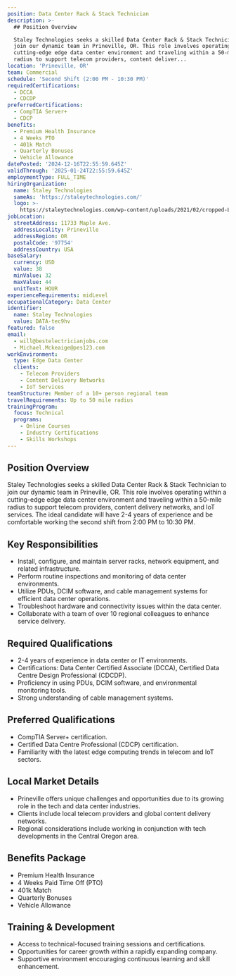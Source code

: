 ```yaml
---
position: Data Center Rack & Stack Technician
description: >-
  ## Position Overview

  Staley Technologies seeks a skilled Data Center Rack & Stack Technician to
  join our dynamic team in Prineville, OR. This role involves operating within a
  cutting-edge edge data center environment and traveling within a 50-mile
  radius to support telecom providers, content deliver...
location: 'Prineville, OR'
team: Commercial
schedule: 'Second Shift (2:00 PM - 10:30 PM)'
requiredCertifications:
  - DCCA
  - CDCDP
preferredCertifications:
  - CompTIA Server+
  - CDCP
benefits:
  - Premium Health Insurance
  - 4 Weeks PTO
  - 401k Match
  - Quarterly Bonuses
  - Vehicle Allowance
datePosted: '2024-12-16T22:55:59.645Z'
validThrough: '2025-01-24T22:55:59.645Z'
employmentType: FULL_TIME
hiringOrganization:
  name: Staley Technologies
  sameAs: 'https://staleytechnologies.com/'
  logo: >-
    https://staleytechnologies.com/wp-content/uploads/2021/02/cropped-Logo_StaleyTechnologies.png
jobLocation:
  streetAddress: 11733 Maple Ave.
  addressLocality: Prineville
  addressRegion: OR
  postalCode: '97754'
  addressCountry: USA
baseSalary:
  currency: USD
  value: 38
  minValue: 32
  maxValue: 44
  unitText: HOUR
experienceRequirements: midLevel
occupationalCategory: Data Center
identifier:
  name: Staley Technologies
  value: DATA-tec9hv
featured: false
email:
  - will@bestelectricianjobs.com
  - Michael.Mckeaige@pes123.com
workEnvironment:
  type: Edge Data Center
  clients:
    - Telecom Providers
    - Content Delivery Networks
    - IoT Services
teamStructure: Member of a 10+ person regional team
travelRequirements: Up to 50 mile radius
trainingProgram:
  focus: Technical
  programs:
    - Online Courses
    - Industry Certifications
    - Skills Workshops
---
```




## Position Overview
Staley Technologies seeks a skilled Data Center Rack & Stack Technician to join our dynamic team in Prineville, OR. This role involves operating within a cutting-edge edge data center environment and traveling within a 50-mile radius to support telecom providers, content delivery networks, and IoT services. The ideal candidate will have 2-4 years of experience and be comfortable working the second shift from 2:00 PM to 10:30 PM.

## Key Responsibilities
- Install, configure, and maintain server racks, network equipment, and related infrastructure.
- Perform routine inspections and monitoring of data center environments.
- Utilize PDUs, DCIM software, and cable management systems for efficient data center operations.
- Troubleshoot hardware and connectivity issues within the data center.
- Collaborate with a team of over 10 regional colleagues to enhance service delivery.

## Required Qualifications
- 2-4 years of experience in data center or IT environments.
- Certifications: Data Center Certified Associate (DCCA), Certified Data Centre Design Professional (CDCDP).
- Proficiency in using PDUs, DCIM software, and environmental monitoring tools.
- Strong understanding of cable management systems.

## Preferred Qualifications
- CompTIA Server+ certification.
- Certified Data Centre Professional (CDCP) certification.
- Familiarity with the latest edge computing trends in telecom and IoT sectors.

## Local Market Details
- Prineville offers unique challenges and opportunities due to its growing role in the tech and data center industries.
- Clients include local telecom providers and global content delivery networks.
- Regional considerations include working in conjunction with tech developments in the Central Oregon area.

## Benefits Package
- Premium Health Insurance
- 4 Weeks Paid Time Off (PTO)
- 401k Match
- Quarterly Bonuses
- Vehicle Allowance

## Training & Development
- Access to technical-focused training sessions and certifications.
- Opportunities for career growth within a rapidly expanding company.
- Supportive environment encouraging continuous learning and skill enhancement.